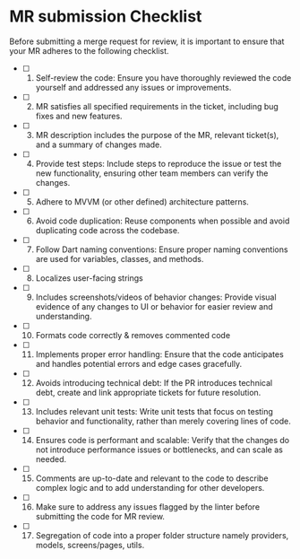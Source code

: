 # MR submission Checklist
Before submitting a merge request for review, it is important to ensure that your MR adheres to the following checklist.

- [ ] 1. Self-review the code: Ensure you have thoroughly reviewed the code yourself and addressed any issues or improvements.
- [ ] 2. MR satisfies all specified requirements in the ticket, including bug fixes and new features.
- [ ] 3. MR description includes the purpose of the MR, relevant ticket(s), and a summary of changes made.
- [ ] 4. Provide test steps: Include steps to reproduce the issue or test the new functionality, ensuring other team members can verify the changes.
- [ ] 5. Adhere to MVVM (or other defined) architecture patterns.
- [ ] 6. Avoid code duplication: Reuse components when possible and avoid duplicating code across the codebase.
- [ ] 7. Follow Dart naming conventions: Ensure proper naming conventions are used for variables, classes, and methods.
- [ ] 8. Localizes user-facing strings
- [ ] 9. Includes screenshots/videos of behavior changes: Provide visual evidence of any changes to UI or behavior for easier review and understanding.
- [ ] 10. Formats code correctly & removes commented code
- [ ] 11. Implements proper error handling: Ensure that the code anticipates and handles potential errors and edge cases gracefully.
- [ ] 12. Avoids introducing technical debt: If the PR introduces technical debt, create and link appropriate tickets for future resolution.
- [ ] 13. Includes relevant unit tests: Write unit tests that focus on testing behavior and functionality, rather than merely covering lines of code.
- [ ] 14. Ensures code is performant and scalable: Verify that the changes do not introduce performance issues or bottlenecks, and can scale as needed.
- [ ] 15. Comments are up-to-date and relevant to the code to describe complex logic and to add understanding for other developers.
- [ ] 16.  Make sure to address any issues flagged by the linter before submitting the code for MR review.
- [ ] 17. Segregation of code into a proper folder structure namely providers, models, screens/pages, utils.
